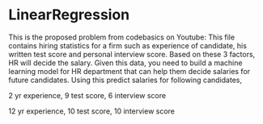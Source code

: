 # LinearRegression
This is the proposed problem from codebasics on Youtube: 
This file contains hiring statistics for a firm such as experience of candidate, 
his written test score and personal interview score. Based on these 3 factors, HR will decide the salary. 
Given this data, you need to build a machine learning model for HR department that can help them decide salaries for future candidates. 
Using this predict salaries for following candidates,

2 yr experience, 9 test score, 6 interview score

12 yr experience, 10 test score, 10 interview score


